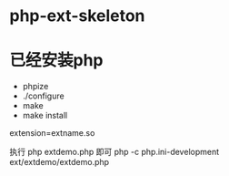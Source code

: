 # php-ext-skeleton
# 已经安装php
- phpize
- ./configure
- make
- make install

extension=extname.so

执行 php extdemo.php 即可
php -c php.ini-development ext/extdemo/extdemo.php
